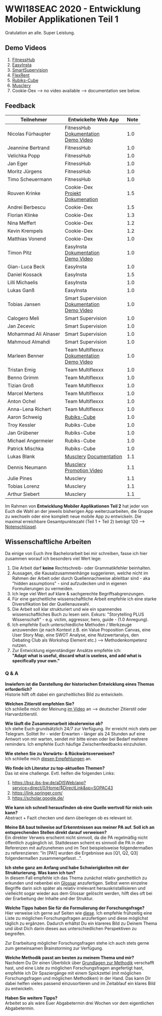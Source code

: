 # WWI18SEAC 2020 - Entwicklung Mobiler Applikationen Teil 1
Gratulation an alle. Super Leistung.  

## Demo Videos 
1. [FitnessHub](https://www.youtube.com/watch?v=9lRLQRGrHpg&feature=youtu.be)  
2. [EasyInsta](https://www.youtube.com/watch?v=joys6F5tcio&feature=youtu.be)  
3. [SmartSupervision](https://www.youtube.com/watch?v=Sp4t8el68hs&feature=youtu.be)  
4. [FlexRent](https://www.youtube.com/watch?v=zXzQHtgxkrM&feature=youtu.be)    
5. [Rubiks-Cube](https://www.youtube.com/watch?v=a4yEbxxOwKM&feature=youtu.be)  
6. [Musclery](https://github.com/Dennis2512/Musclery-Main/tree/master/promotion-video)  
7. Cookie-Dex --> no video available --> documentation see below.

## Feedback

| Teilnehmer | Entwickelte Web App | Note |
|----------------------|----------|----------|
| Nicolas Fürhaupter | FitnessHub<br />[Dokumentation](https://github.com/TimoScheuermann/FitnessHub)<br />[Demo Video](https://youtu.be/9lRLQRGrHpg) | 1.0  | 
| Jeannine Bertrand | FitnessHub | 1.0  | 
| Velichka Popp | FitnessHub | 1.0  | 
| Jan Eger | FitnessHub | 1.0  | 
| Moritz Jürgens | FitnessHub | 1.0  | 
| Timo Scheuermann | FitnessHub | 1.0  | 
| Rouven Krinke | Cookie-Dex<br />[Projekt](https://github.com/Ermodo/Kochrezepte)<br />[Dokumenation](https://github.com/Ermodo/Kochrezepte-Docs) | 1.5  | 
| Andrei Berbescu | Cookie-Dex | 1.5  | 
| Florian Klinke | Cookie-Dex |  1.3 | 
| Nina Meffert | Cookie-Dex | 1.2  | 
| Kevin Krempels | Cookie-Dex | 1.2  | 
| Matthias Vonend | Cookie-Dex | 1.0  | 
| Timon Pitz | EasyInsta<br>[Dokumentation](https://github.com/timonpitz/EasyInsta)<br>[Demo Video](https://youtu.be/joys6F5tcio)| 1.0  | 
| Gian-Luca Beck | EasyInsta | 1.0  | 
| Daniel Kossack | EasyInsta | 1.5  | 
| Lilli Michaelis | EasyInsta | 1.0  | 
| Lukas Ganß | EasyInsta | 1.0  | 
| Tobias Jansen | Smart Supervision<br>[Dokumentation](https://git.tjbn.de/schuelerverwaltung/documentation/-/blob/master/README.md)<br>[Demo Video](https://youtu.be/Sp4t8el68hs) | 1.0  | 
| Calogero Meli | Smart Supervision | 1.0  | 
| Jan Zecevic | Smart Supervision | 1.0  | 
| Mohammad Ali Alnaser | Smart Supervision | 1.0  | 
| Mahmoud Almahdi | Smart Supervision | 1.0  | 
| Marleen Benner | Team Multiflexxx<br>[Dokumentation](https://github.com/Multiflexxx/FlexRent)<br>[Demo Video](https://youtu.be/zXzQHtgxkrM)| 1.0  | 
| Tristan Emig | Team Multiflexxx | 1.0  | 
| Benno Grimm | Team Multiflexxx | 1.0  | 
| Tizian Groß | Team Multiflexxx | 1.0  | 
| Marcel Mertens | Team Multiflexxx | 1.0  | 
| Anton Ochel | Team Multiflexxx | 1.0  | 
| Anna-Lena Richert | Team Multiflexxx | 1.0  | 
| Aaron Schweig | [Rubiks-Cube](https://www.youtube.com/watch?v=a4yEbxxOwKM&feature=youtu.be) | 1.0 | 
| Troy Kessler | Rubiks-Cube | 1.0  | 
| Jan Grübener | Rubiks-Cube | 1.0  | 
| Michael Angermeier | Rubiks-Cube | 1.0  | 
| Patrick Mischka | Rubiks-Cube | 1.0 |
| Lukas Blank | [Musclery](https://github.com/Dennis2512/Musclery-Main) [Documentation](https://docs.google.com/document/d/1rZJbGZE1Rq9ZHIUR9Cv95VxCDoP302-oRRy8IjXIeq4/edit#heading=h.nudg3dllkm0k) | 1.1 | 
| Dennis Neumann | [Musclery](https://github.com/Dennis2512/Musclery-Main) <br> [Promotion Video](https://github.com/Dennis2512/Musclery-Main/tree/master/promotion-video) | 1.1 | 
| Julie Pines | Musclery | 1.1 | 
| Tobias Lorenz | Musclery | 1.1 |
| Arthur Siebert | Musclery | 1.1 | 
  

Im Rahmen von **Entwicklung Mobiler Applikationen Teil 2** hat jeder von Euch die Wahl an der jeweils bisherigen App weiterzuarbeiten, die Gruppe zu wechseln oder eine komplett neue mobile App zu entwickeln. Die maximal erreichbare Gesamtpunktezahl (Teil 1 + Teil 2) beträgt 120 --> 
[Notenschlüssel](https://www.mannheim.dhbw.de/fileadmin/user_upload/Studienangebot/Wirtschaft/__Downloads/Punkte-Noten-Skalen-FK-Wirtschaft-FakW-DHBW-MA-201203.pdf).


## Wissenschaftliche Arbeiten
Da einige von Euch ihre Bachelorarbeit bei mir schreiben, fasse ich hier zusammen worauf ich besonders viel Wert lege:  
1. Die Arbeit darf **keine** Rechtschreib- oder Grammatikfehler beinhalten.  
2. Aussagen, die Kausalzusammenhänge suggerieren, welche nicht im Rahmen der Arbeit oder durch Quellennachweise ableitbar sind - aka "hidden assumptions" - sind aufzudecken und in eigenen Formulierungen zu vermeiden.  
3. Ich lege viel Wert auf klare & sachgerechte Begriffsabgrenzungen.  
4. Für eine ganzheitliche wissenschaftliche Arbeit empfehle ich eine starke Diversifikation bei der Quellenauswahl.     
5. Die Arbeit soll klar strukturiert und wie ein spannendes wissenschaftliches Buch zu lesen sein. Exkurs: "Storytelling PLUS Wissenschaft" - e.g. victim, aggressor, hero, guide - (1.0 Anregung).    
6. Ich empfehle Euch unterschiedliche Methoden / Werkzeuge anzuwenden (je nach Kontext z.B. ein Value Proposition Canvas, eine User Story Map, eine SWOT Analyse, eine Nutzwertanalys, den Debating Club als Workshop Element etc.) --> Methodenkompetenz nutzen.   
7. Zur Entwicklung eigenständiger Ansätze empfehle ich:  
**"Adapt what is useful, discard what is useless, and add what is specifically your own."**


### Q & A
**Inwiefern ist die Darstellung der historischen Entwicklung eines Themas erforderlich?**  
Historie hilft oft dabei ein ganzheitliches Bild zu entwickeln.  

**Welchen Zitierstil empfehlen Sie?**  
Ich schließe mich der Meinung [im Video](https://www.youtube.com/watch?v=d-zk0EA7NJA&feature=youtu.be) an --> deutscher Zitierstil oder Harvardzitierstil.

**Wie läuft die Zusammenarbeit idealerweise ab?**  
Ich stehe Euch grundsätzlich 24/7 zur Verfügung. Ihr erreicht mich stets per Telegram. Solltet Ihr - wider Erwarten - länger als 24 Stunden auf eine Antwort von mir warten, sendet mir bitte einen oder bei Bedarf mehrere reminders. Ich empfehle Euch häufige Zwischenfeedbacks einzuholen.  

**Wie stehen Sie zu Vorwärts- & Rückwärtsverweisen?**  
Ich schließe mich [diesen Empfehlungen](https://www.thema-abschlussarbeit.de/querverweise-in-der-thesis/) an.  

**Wo finde ich Literatur zu top-aktuellen Themen?**  
Das ist eine challenge. Evtl. helfen die folgenden Links:
1. https://bsz.ibs-bw.de/aDISWeb/app?service=direct/0/Home/$DirectLink&sp=SOPAC43
2. https://link.springer.com/ 
3. https://scholar.google.de/  

**Wie kann ich schnell herausfinden ob eine Quelle wertvoll für mich sein kann?**  
Abstract + Fazit checken und dann überlegen ob es relevant ist.

**Meine BA baut teilweise auf Erkenntnissen aus meiner PA auf. Soll ich an entsprechenden Stellen direkt darauf verweisen?**  
Ein direkter Verweis erscheint nicht sinnvoll, da die PA regelmäßig nicht öffentlich zugänglich ist. Stattdessen scheint es sinnvoll die PA in den Referenzen mit aufzunehmen und im Text beispielsweise folgendermaßen zu referenzieren: "In [PA1] wurden die Ergebnisse aus [Q1, Q2, Q3] folgendermaßen zusammengefasst...". 

**Ich stehe ganz am Anfang und habe Schwierigkeiten mit der Strukturierung. Was kann ich tun?**  
In diesem Fall empfehle ich das Thema zunächst relativ ganzheitlich zu erkunden und nebenbei ein [Glossar](https://www.lektorat-bachelorarbeit.de/glossar-erstellen/) anzufertigen. Selbst wenn einzelne Begriffe darin sich später als relativ irrelevant herauskristallisieren und vielleicht sogar wieder aus dem Glossar gelöscht werden, hilft dies oft bei der Erarbeitung der Inhalte und der Struktur.

**Welche Tipps haben Sie für die Formulierung der Forschungsfrage?**  
Hier verweise ich gerne auf Seiten wie [diese](https://www.scribbr.de/anfang-abschlussarbeit/forschungsfrage-formulieren/). 
Ich empfehle frühzeitig eine Liste zu möglichen Forschungsfragen anzufertigen und diese möglichst täglich zu ergänzen. Dadurch erhältst Du ein klareres Bild zu Deinem Thema und übst Dich darin dieses aus unterschiedlichen Perspektiven zu begreifen.  

Zur Erarbeitung möglicher Forschungsfragen stehe ich auch stets gerne zum gemeinsamen Brainstorming zur Verfügung.

**Welche Methodik passt am besten zu meinem Thema und mir?**  
Nachdem Du Dir einen Überblick über [Grundlagen zur Methodik](https://www.scribbr.de/category/methodik/) verschafft hast, und eine Liste zu möglichen Forschungsfragen angefertigt hast, empfehle ich Dir Spaziergänge mit einem Spickzettel (mit möglichen Forschungsfragen und möglichen Methodiken) in der Hand. Das kann Dir dabei helfen vieles passend einzusortieren und im Zeitablauf ein klares Bild zu entwickeln.  

**Haben Sie weitere Tipps?**  
Arbeitet so als wäre Euer Abgabetermin drei Wochen vor dem eigentlichen Abgabetermin.  


